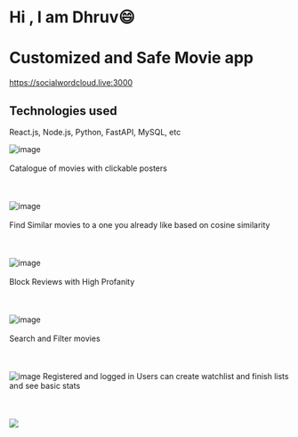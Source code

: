 # Hi  , I am Dhruv😄
<!--   
**DhruvBShetty/DhruvBShetty** is a ✨ _special_ ✨ repository because its `README.md` (this file) appears on your GitHub profile.

Here are some ideas to get you started:

- 🔭 I’m currently working on ...
- 🌱 I’m currently learning ...
- 👯 I’m looking to collaborate on ...
- 🤔 I’m looking for help with ...
- 💬 Ask me about ...
- 📫 How to reach me: ...
- 😄 Pronouns: ...
- ⚡ Fun fact: ...
-->
# Customized and Safe Movie app
https://socialwordcloud.live:3000
## Technologies used
React.js, Node.js, Python, FastAPI, MySQL, etc

![image](https://github.com/user-attachments/assets/c3f3605a-1fdf-4285-be5f-f37d9c69c9d3)
<br/>
<br/>
Catalogue of movies with clickable posters
<br/>
<br/>
<br/>
<br/>
![image](https://github.com/user-attachments/assets/f85effd0-29a7-44f0-821f-5273a5eb09c0)
<br/>
<br/>
Find Similar movies to a one you already like based on cosine similarity
<br/>
<br/>
<br/>
<br/>
![image](https://github.com/user-attachments/assets/1def6ee1-1676-4bd4-9b51-9a9a7f798a5d)
<br/>
<br/>
Block Reviews with High Profanity
<br/>
<br/>
<br/>
<br/>
![image](https://github.com/user-attachments/assets/87a0f937-b15b-423b-861d-0b1d6d1c1475)
<br/>
<br/>
Search and Filter movies
<br/>
<br/>
<br/>
<br/>
![image](https://github.com/user-attachments/assets/2516adaf-905f-4f3e-8fa0-6101bb196711)
Registered and logged in Users can create watchlist and finish lists and see basic stats
<br/>
<br/>
<br/>
<br/>
![](https://github-stats-alpha.vercel.app/api?username=DhruvBShetty&count_private=true)



